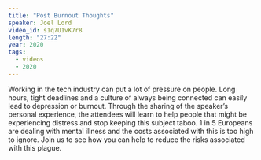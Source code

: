 ```yaml
---
title: "Post Burnout Thoughts"
speaker: Joel Lord
video_id: s1q7U1vK7r8
length: "27:22"
year: 2020
tags:
  - videos
  - 2020
---
```

Working in the tech industry can put a lot of pressure on people. Long hours, tight deadlines and a culture of always being connected can easily lead to depression or burnout. Through the sharing of the speaker’s personal experience, the attendees will learn to help people that might be experiencing distress and stop keeping this subject taboo. 1 in 5 Europeans are dealing with mental illness and the costs associated with this is too high to ignore. Join us to see how you can help to reduce the risks associated with this plague.
